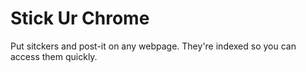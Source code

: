 Stick Ur Chrome
===============

Put sitckers and post-it on any webpage. They're indexed so you can access them quickly.
